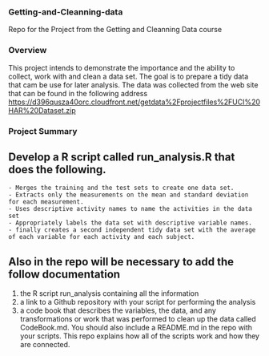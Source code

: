 ### Getting-and-Cleanning-data

 Repo for the Project from the Getting and Cleanning Data course

### Overview

This project intends to demonstrate the importance and the ability to collect, work with and clean a data set. The goal is to prepare a tidy data that cam be use for later analysis. The data was collected from the web site that can be found in the following address https://d396qusza40orc.cloudfront.net/getdata%2Fprojectfiles%2FUCI%20HAR%20Dataset.zip
  
  
 ### Project Summary

## Develop a R script called run_analysis.R that does the following. 

    - Merges the training and the test sets to create one data set.
    - Extracts only the measurements on the mean and standard deviation for each measurement. 
    - Uses descriptive activity names to name the activities in the data set
    - Appropriately labels the data set with descriptive variable names. 
    - finally creates a second independent tidy data set with the average of each variable for each activity and each subject.
    
    
 ## Also in the repo will be necessary to add the follow documentation
    
1) the R script run_analysis containing all the information 
2) a link to a Github repository with your script for performing the analysis 
3) a code book that describes the variables, the data, and any transformations or work that was performed to clean up the data called CodeBook.md. 
You should also include a README.md in the repo with your scripts. This repo explains how all of the scripts work and how they are connected. 


